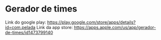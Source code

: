 # Gerador de times

Link do google play: https://play.google.com/store/apps/details?id=com.pelada
Link da app store: https://apps.apple.com/us/app/gerador-de-times/id1473799140
